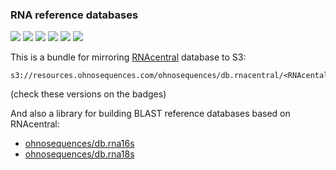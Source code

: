 ### RNA reference databases

[![](https://travis-ci.org/ohnosequences/db.rnacentral.svg?branch=master)](https://travis-ci.org/ohnosequences/db.rnacentral)
[![](https://img.shields.io/codacy/???.svg)](https://www.codacy.com/app/ohnosequences/db.rnacentral)
[![](https://img.shields.io/badge/RNAcentral-v5.0-blue.svg)](http://blog.rnacentral.org/2016/03/rnacentral-release-5.html)
[![](http://github-release-version.herokuapp.com/github/ohnosequences/db.rnacentral/release.svg)](https://github.com/ohnosequences/db.rnacentral/releases/latest)
[![](https://img.shields.io/badge/license-AGPLv3-blue.svg)](https://tldrlegal.com/license/gnu-affero-general-public-license-v3-%28agpl-3.0%29)
[![](https://img.shields.io/badge/contact-gitter_chat-dd1054.svg)](https://gitter.im/ohnosequences/db.rnacentral)

This is a bundle for mirroring [RNAcentral](http://rnacentral.org/) database to S3:

```
s3://resources.ohnosequences.com/ohnosequences/db.rnacentral/<RNAcental_version>/<release_version>/
```

(check these versions on the badges)

And also a library for building BLAST reference databases based on RNAcentral:

- [ohnosequences/db.rna16s](https://github.com/ohnosequences/db.rna16s)
- [ohnosequences/db.rna18s](https://github.com/ohnosequences/db.rna18s)
